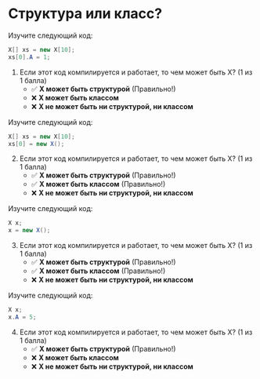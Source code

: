 # Структура или класс?

Изучите следующий код:

```cs
X[] xs = new X[10];
xs[0].A = 1;
```

1. Если этот код компилируется и работает, то чем может быть X? (1 из 1 балла)
   * ✅ **X может быть структурой** (Правильно!)
   * ❌ **X может быть классом**
   * ❌ **X не может быть ни структурой, ни классом**


Изучите следующий код:

```cs
X[] xs = new X[10];
xs[0] = new X();
```

2. Если этот код компилируется и работает, то чем может быть X? (1 из 1 балла)
   * ✅ **X может быть структурой** (Правильно!)
   * ✅ **X может быть классом** (Правильно!)
   * ❌ **X не может быть ни структурой, ни классом**


Изучите следующий код:

```cs
X x;
x = new X();
```

3. Если этот код компилируется и работает, то чем может быть X? (1 из 1 балла)
   * ✅ **X может быть структурой** (Правильно!)
   * ✅ **X может быть классом** (Правильно!)
   * ❌ **X не может быть ни структурой, ни классом**


Изучите следующий код:

```cs
X x;
x.A = 5;
```

4. Если этот код компилируется и работает, то чем может быть X? (1 из 1 балла)
   * ✅ **X может быть структурой** (Правильно!)
   * ❌ **X может быть классом**
   * ❌ **X не может быть ни структурой, ни классом**
